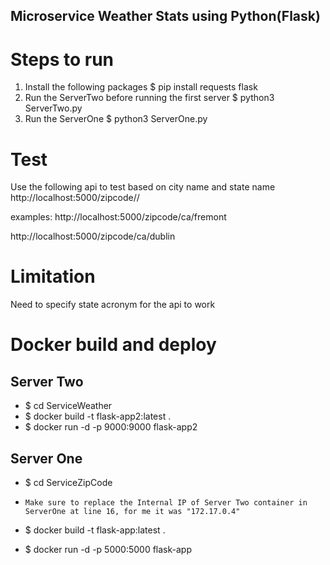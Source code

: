 ## Microservice Weather Stats using Python(Flask)

# Steps to run
1. Install the following packages 
    $ pip install requests flask
2. Run the ServerTwo before running the first server
    $ python3 ServerTwo.py
3. Run the ServerOne
    $ python3 ServerOne.py

# Test
Use the following api to test based on city name and state name
http://localhost:5000/zipcode/<state short form>/<city name>

examples:
http://localhost:5000/zipcode/ca/fremont

http://localhost:5000/zipcode/ca/dublin

# Limitation
Need to specify state acronym for the api to work


# Docker build and deploy
## Server Two
- $ cd ServiceWeather
- $ docker build -t flask-app2:latest .
- $ docker run -d -p 9000:9000 flask-app2

## Server One
- $ cd ServiceZipCode

- `Make sure to replace the Internal IP of Server Two container in ServerOne at line 16, for me it was "172.17.0.4"`
- $ docker build -t flask-app:latest .
- $ docker run -d -p 5000:5000 flask-app